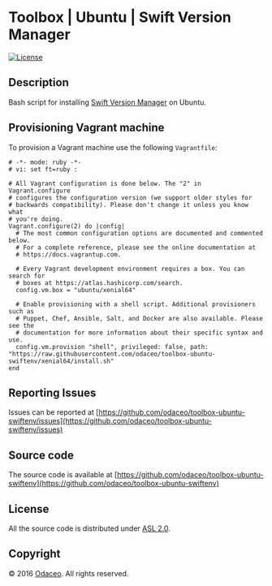 # Toolbox | Ubuntu | Swift Version Manager

[![License](https://img.shields.io/github/license/odaceo/toolbox-ubuntu-swiftenv.svg)](LICENSE)

## Description

Bash script for installing [Swift Version Manager](https://swiftenv.fuller.li/) on Ubuntu.

## Provisioning Vagrant machine

To provision a Vagrant machine use the following ``Vagrantfile``:

``` shell
# -*- mode: ruby -*-
# vi: set ft=ruby :

# All Vagrant configuration is done below. The "2" in Vagrant.configure
# configures the configuration version (we support older styles for
# backwards compatibility). Please don't change it unless you know what
# you're doing.
Vagrant.configure(2) do |config|
  # The most common configuration options are documented and commented below.
  # For a complete reference, please see the online documentation at
  # https://docs.vagrantup.com.

  # Every Vagrant development environment requires a box. You can search for
  # boxes at https://atlas.hashicorp.com/search.
  config.vm.box = "ubuntu/xenial64"
  
  # Enable provisioning with a shell script. Additional provisioners such as
  # Puppet, Chef, Ansible, Salt, and Docker are also available. Please see the
  # documentation for more information about their specific syntax and use.
  config.vm.provision "shell", privileged: false, path: "https://raw.githubusercontent.com/odaceo/toolbox-ubuntu-swiftenv/xenial64/install.sh"
end
```

## Reporting Issues

Issues can be reported at [https://github.com/odaceo/toolbox-ubuntu-swiftenv/issues](https://github.com/odaceo/toolbox-ubuntu-swiftenv/issues)

## Source code

The source code is available at [https://github.com/odaceo/toolbox-ubuntu-swiftenv](https://github.com/odaceo/toolbox-ubuntu-swiftenv)

## License

All the source code is distributed under [ASL 2.0](LICENSE).

## Copyright

© 2016 [Odaceo](http://odaceo.ch). All rights reserved.